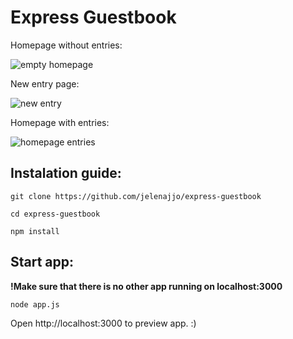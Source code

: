 # Express Guestbook

Homepage without entries:

![empty homepage](https://image.prntscr.com/image/b3cc24a08b544716a72d2c5db92335fe.png)

New entry page:

![new entry](https://image.prntscr.com/image/9067f600afe94691ae209475f960b06d.png)

Homepage with entries:

![homepage entries](https://image.prntscr.com/image/f4970b4fb8184aadabb7a959861b90ca.png)

## Instalation guide:

```
git clone https://github.com/jelenajjo/express-guestbook

cd express-guestbook

npm install
```

## Start app:

**!Make sure that there is no other app running on localhost:3000**

`node app.js`

Open http://localhost:3000 to preview app. :)

